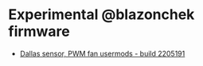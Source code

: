 # Experimental @blazonchek firmware

- [Dallas sensor, PWM fan usermods - build 2205191](https://github.com/srg74/WLED-ESP32-universal-controller/blob/main/Firmware/%40blazoncek/bins/esp32_WLED_dev_board_1.bin)
